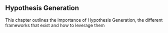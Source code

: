 ## Hypothesis Generation

This chapter outlines the importance of Hypothesis Generation, the different frameworks that exist and how to leverage them